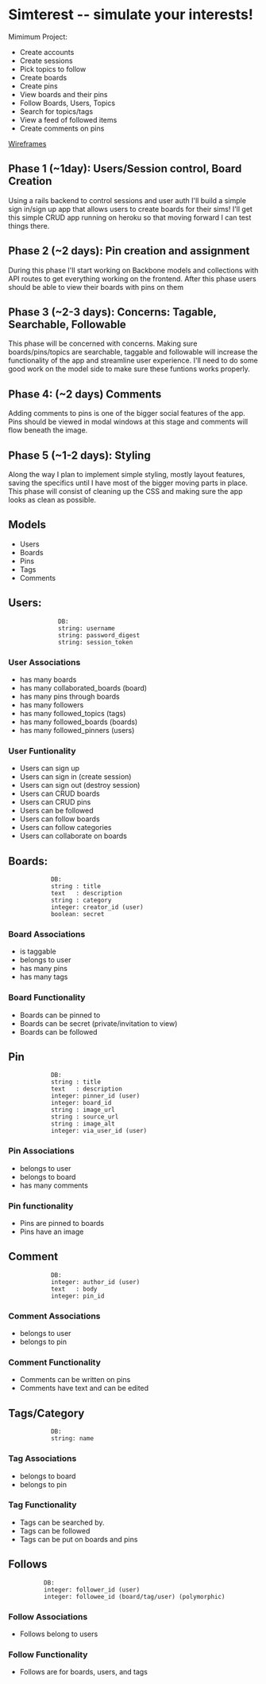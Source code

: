 # Simterest -- simulate your interests!

Mimimum Project:

- Create accounts
- Create sessions
- Pick topics to follow
- Create boards
- Create pins
- View boards and their pins
- Follow Boards, Users, Topics
- Search for topics/tags
- View a feed of followed items
- Create comments on pins

[Wireframes](http://imgur.com/a/CPUkg)


## Phase 1 (~1day): Users/Session control, Board Creation
  Using a rails backend to control sessions and user auth I'll build a simple sign in/sign up app that allows users to create boards for their sims! I'll get this simple CRUD app running on heroku so that moving forward I can test things there.

## Phase 2 (~2 days): Pin creation and assignment
  During this phase I'll start working on Backbone models and collections with API routes to get everything working on the frontend. After this phase users should be able to view their boards with pins on them

## Phase 3 (~2-3 days): Concerns: Tagable, Searchable, Followable
  This phase will be concerned with concerns. Making sure boards/pins/topics are searchable, taggable and followable will increase the functionality of the app and streamline user experience. I'll need to do some good work on the model side to make sure these funtions works properly.

## Phase 4: (~2 days) Comments
  Adding comments to pins is one of the bigger social features of the app. Pins should be viewed in modal windows at this stage and comments will flow beneath the image.

## Phase 5 (~1-2 days): Styling
 Along the way I plan to implement simple styling, mostly layout features, saving the specifics until I have most of the bigger moving parts in place. This phase will consist of cleaning up the CSS and making sure the app looks as clean as possible.


## Models
  * Users
  * Boards
  * Pins
  * Tags
  * Comments



## Users:
```
              DB:
              string: username
              string: password_digest
              string: session_token
```
### User Associations
  * has many boards
  * has many collaborated_boards (board)
  * has many pins through boards
  * has many followers
  * has many followed_topics (tags)
  * has many followed_boards (boards)
  * has many followed_pinners (users)

### User Funtionality
  * Users can sign up
  * Users can sign in (create session)
  * Users can sign out (destroy session)
  * Users can CRUD boards
  * Users can CRUD pins
  * Users can be followed
  * Users can follow boards
  * Users can follow categories
  * Users can collaborate on boards


## Boards:
```
            DB:
            string : title
            text   : description
            string : category
            integer: creator_id (user)
            boolean: secret
```
### Board Associations
  * is taggable
  * belongs to user
  * has many pins
  * has many tags

### Board Functionality
  * Boards can be pinned to
  * Boards can be secret (private/invitation to view)
  * Boards can be followed


## Pin
```
            DB:
            string : title
            text   : description
            integer: pinner_id (user)
            integer: board_id
            string : image_url
            string : source_url
            string : image_alt
            integer: via_user_id (user)
```
### Pin Associations
  * belongs to user
  * belongs to board
  * has many comments

### Pin functionality
  * Pins are pinned to boards
  * Pins have an image

## Comment
```
            DB:
            integer: author_id (user)
            text   : body
            integer: pin_id
```
### Comment Associations
  * belongs to user
  * belongs to pin

### Comment Functionality
  * Comments can be written on pins
  * Comments have text and can be edited

## Tags/Category
```
            DB:
            string: name
```
### Tag Associations
  * belongs to board
  * belongs to pin

### Tag Functionality
  * Tags can be searched by.
  * Tags can be followed
  * Tags can be put on boards and pins

## Follows
```
          DB:
          integer: follower_id (user)
          integer: followee_id (board/tag/user) (polymorphic)
```
### Follow Associations
  * Follows belong to users

### Follow Functionality
  * Follows are for boards, users, and tags
